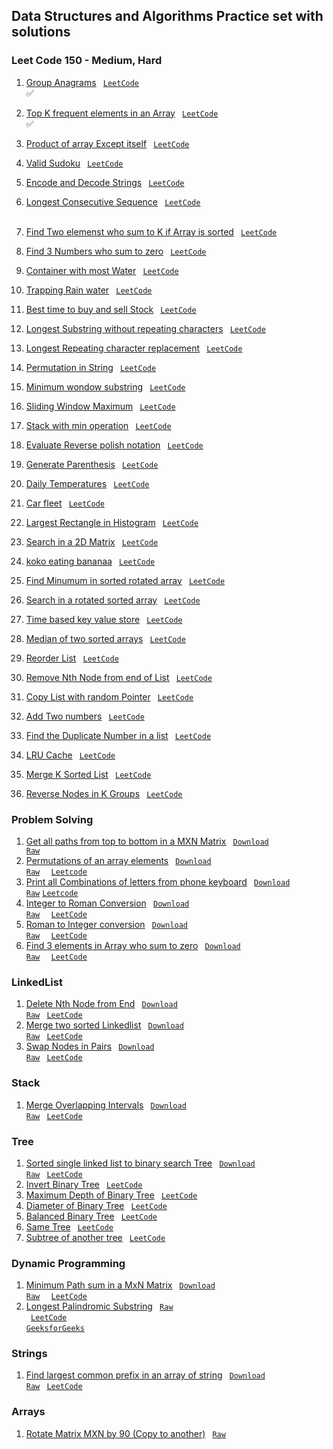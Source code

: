 ## Data Structures and Algorithms Practice set with solutions 

### Leet Code 150 - Medium, Hard

1. [Group Anagrams](https://github.com/ravi-singh-8/algorithms-data-structures/blob/main/src/main/java/org/example/leetcode150/GroupAnagrams.java) <code> [LeetCode](https://leetcode.com/problems/group-anagrams/) </code> :white_check_mark:  
2. [Top K frequent elements in an Array](https://github.com/ravi-singh-8/algorithms-data-structures/blob/main/src/main/java/org/example/leetcode150/TopKFrequent.java) <code> [LeetCode](https://leetcode.com/problems/top-k-frequent-elements/) </code> :white_check_mark:
3. [Product of array Except itself]() <code> [LeetCode](https://leetcode.com/problems/product-of-array-except-self/) </code>
4. [Valid Sudoku]() <code> [LeetCode](https://leetcode.com/problems/valid-sudoku/) </code>
5. [Encode and Decode Strings]() <code> [LeetCode](https://leetcode.com/problems/encode-and-decode-strings/) </code>
6. [Longest Consecutive Sequence]() <code> [LeetCode](https://leetcode.com/problems/longest-consecutive-sequence/)</code>
<br /><br />
7. [Find Two elemenst who sum to K if Array is sorted]() <code> [LeetCode](https://leetcode.com/problems/two-sum-ii-input-array-is-sorted/)</code>
8. [Find 3 Numbers who sum to zero]() <code> [LeetCode](https://leetcode.com/problems/3sum/) </code>
9. [Container with most Water]() <code> [LeetCode](https://leetcode.com/problems/container-with-most-water/) </code>
10. [Trapping Rain water]() <code> [LeetCode](https://leetcode.com/problems/trapping-rain-water/) </code>


11. [Best time to buy and sell Stock]() <code> [LeetCode](https://leetcode.com/problems/best-time-to-buy-and-sell-stock/) </code>
12. [Longest Substring without repeating characters]() <code> [LeetCode](https://leetcode.com/problems/longest-substring-without-repeating-characters/) </code>
13. [Longest Repeating character replacement]() <code> [LeetCode](https://leetcode.com/problems/longest-repeating-character-replacement/) </code>
14. [Permutation in String]() <code> [LeetCode](https://leetcode.com/problems/permutation-in-string/) </code>
15. [Minimum wondow substring]() <code> [LeetCode](https://leetcode.com/problems/minimum-window-substring/) </code>
16. [Sliding Window Maximum]() <code> [LeetCode](https://leetcode.com/problems/sliding-window-maximum/) </code>


17. [Stack with min operation]() <code> [LeetCode](https://leetcode.com/problems/min-stack/) </code>
18. [Evaluate Reverse polish notation]() <code> [LeetCode](https://leetcode.com/problems/evaluate-reverse-polish-notation/) </code>
19. [Generate Parenthesis]() <code> [LeetCode](https://leetcode.com/problems/generate-parentheses/) </code>
20. [Daily Temperatures]() <code> [LeetCode](https://leetcode.com/problems/daily-temperatures/) </code>
21. [Car fleet]() <code> [LeetCode](https://leetcode.com/problems/car-fleet/) </code>
22. [Largest Rectangle in Histogram]() <code> [LeetCode](https://leetcode.com/problems/largest-rectangle-in-histogram/) </code>


23. [Search in a 2D Matrix]() <code> [LeetCode](https://leetcode.com/problems/search-a-2d-matrix/) </code>
24. [koko eating bananaa]() <code> [LeetCode](https://leetcode.com/problems/koko-eating-bananas/) </code>
25. [Find Minumum in sorted rotated array]() <code> [LeetCode](https://leetcode.com/problems/find-minimum-in-rotated-sorted-array/) </code>
26. [Search in a rotated sorted array]() <code> [LeetCode](https://leetcode.com/problems/search-in-rotated-sorted-array/) </code>
27. [Time based key value store]() <code> [LeetCode](https://leetcode.com/problems/time-based-key-value-store/) </code>
28. [Median of two sorted arrays]() <code> [LeetCode](https://leetcode.com/problems/median-of-two-sorted-arrays/) </code>


29. [Reorder List]() <code> [LeetCode](https://leetcode.com/problems/reorder-list/) </code>
30. [Remove Nth Node from end of List]() <code> [LeetCode](https://leetcode.com/problems/remove-nth-node-from-end-of-list/) </code>
31. [Copy List with random Pointer]() <code> [LeetCode](https://leetcode.com/problems/copy-list-with-random-pointer/) </code>
32. [Add Two numbers]() <code> [LeetCode](https://leetcode.com/problems/add-two-numbers/) </code>
33. [Find the Duplicate Number in a list]() <code> [LeetCode](https://leetcode.com/problems/find-the-duplicate-number/) </code>
34. [LRU Cache]() <code> [LeetCode](https://leetcode.com/problems/lru-cache/) </code>
35. [Merge K Sorted List]() <code> [LeetCode](https://leetcode.com/problems/merge-k-sorted-lists/) </code>
36. [Reverse Nodes in K Groups]() <code> [LeetCode](https://leetcode.com/problems/reverse-nodes-in-k-group/) </code>


### Problem Solving
1. [Get all paths from top to bottom in a MXN Matrix](https://github.com/ravi-singh-8/algorithms-data-structures/blob/main/src/main/java/org/example/problemsolving/PrintAllPathInMatrix.java) <code> [Download Raw](https://raw.githubusercontent.com/ravi-singh-8/algorithms-data-structures/main/src/main/java/org/example/problemsolving/PrintAllPathInMatrix.java) </code>
2. [Permutations of an array elements](https://github.com/ravi-singh-8/algorithms-data-structures/blob/main/src/main/java/org/example/problemsolving/PermutationsOfAnArray.java) <code> [Download Raw](https://raw.githubusercontent.com/ravi-singh-8/algorithms-data-structures/main/src/main/java/org/example/problemsolving/PermutationsOfAnArray.java) </code> <code> [Leetcode](https://leetcode.com/problems/permutations/) </code> 
3. [Print all Combinations of letters from phone keyboard](https://github.com/ravi-singh-8/algorithms-data-structures/blob/main/src/main/java/org/example/problemsolving/PhoneKeyBoardLetterCombination.java) <code> [Download Raw](https://raw.githubusercontent.com/ravi-singh-8/algorithms-data-structures/main/src/main/java/org/example/problemsolving/PhoneKeyBoardLetterCombination.java)</code> <code>[Leetcode](https://leetcode.com/problems/letter-combinations-of-a-phone-number/description/)</code>
4. [Integer to Roman Conversion](https://github.com/ravi-singh-8/algorithms-data-structures/blob/main/src/main/java/org/example/problemsolving/IntegerToRoman.java) <code> [Download Raw](https://raw.githubusercontent.com/ravi-singh-8/algorithms-data-structures/main/src/main/java/org/example/problemsolving/IntegerToRoman.java) </code> <code> [LeetCode](https://leetcode.com/problems/integer-to-roman/) </code>
5. [Roman to Integer conversion](https://github.com/ravi-singh-8/algorithms-data-structures/blob/main/src/main/java/org/example/problemsolving/RomanToInteger.java) <code> [Download Raw](https://raw.githubusercontent.com/ravi-singh-8/algorithms-data-structures/main/src/main/java/org/example/problemsolving/RomanToInteger.java) </code> <code> [LeetCode](https://leetcode.com/problems/roman-to-integer/) </code>
6. [Find 3 elements in Array who sum to zero](https://github.com/ravi-singh-8/algorithms-data-structures/blob/main/src/main/java/org/example/problemsolving/ThreeSumToZero.java) <code> [Download Raw](https://raw.githubusercontent.com/ravi-singh-8/algorithms-data-structures/main/src/main/java/org/example/problemsolving/ThreeSumToZero.java) </code> <code> [LeetCode](https://leetcode.com/problems/3sum/) </code>

### LinkedList
1. [Delete Nth Node from End](https://github.com/ravi-singh-8/algorithms-data-structures/blob/main/src/main/java/org/example/leetcode150/DeleteNthNodeFromEnd.java) <code> [Download Raw](https://raw.githubusercontent.com/ravi-singh-8/algorithms-data-structures/main/src/main/java/org/example/linkedlist/DeleteNthNodeFromEnd.java)</code> <code> [LeetCode](https://leetcode.com/problems/remove-nth-node-from-end-of-list/) </code>
2. [Merge two sorted Linkedlist](https://github.com/ravi-singh-8/algorithms-data-structures/blob/main/src/main/java/org/example/linkedlist/MergeTwoSortedLinkedList.java) <code> [Download Raw](https://raw.githubusercontent.com/ravi-singh-8/algorithms-data-structures/main/src/main/java/org/example/linkedlist/MergeTwoSortedLinkedList.java)</code> <code> [LeetCode](https://leetcode.com/problems/merge-two-sorted-lists/) </code>
2. [Swap Nodes in Pairs](https://github.com/ravi-singh-8/algorithms-data-structures/blob/main/src/main/java/org/example/linkedlist/SwapNodesInPair.java) <code> [Download Raw](https://raw.githubusercontent.com/ravi-singh-8/algorithms-data-structures/main/src/main/java/org/example/linkedlist/SwapNodesInPair.java)</code> <code> [LeetCode](https://leetcode.com/problems/swap-nodes-in-pairs/) </code>

### Stack
1. [Merge Overlapping Intervals](https://github.com/ravi-singh-8/algorithms-data-structures/blob/main/src/main/java/org/example/stack/MergeIntervals.java) <code> [Download Raw](https://raw.githubusercontent.com/ravi-singh-8/algorithms-data-structures/main/src/main/java/org/example/stack/MergeIntervals.java)</code> <code> [LeetCode](https://leetcode.com/problems/merge-intervals/) </code>

### Tree
1. [Sorted single linked list to binary search Tree](https://github.com/ravi-singh-8/algorithms-data-structures/blob/main/src/main/java/org/example/tree/SortedListToBST.java) <code> [Download Raw](https://raw.githubusercontent.com/ravi-singh-8/algorithms-data-structures/main/src/main/java/org/example/tree/SortedListToBST.java)</code> <code> [LeetCode](https://leetcode.com/problems/convert-sorted-list-to-binary-search-tree/) </code>
2. [Invert Binary Tree](https://github.com/ravi-singh-8/algorithms-data-structures/blob/main/src/main/java/org/example/tree/InvertBinaryTree.java) <code> [LeetCode](https://leetcode.com/problems/invert-binary-tree/) </code>
3. [Maximum Depth of Binary Tree](https://github.com/ravi-singh-8/algorithms-data-structures/blob/main/src/main/java/org/example/tree/DepthOfBinaryTree.java) <code> [LeetCode](https://leetcode.com/problems/maximum-depth-of-binary-tree/) </code>
3. [Diameter of Binary Tree](https://github.com/ravi-singh-8/algorithms-data-structures/blob/main/src/main/java/org/example/tree/DiameterOfBinaryTree.java) <code> [LeetCode](https://leetcode.com/problems/diameter-of-binary-tree/) </code>
4. [Balanced Binary Tree](https://github.com/ravi-singh-8/algorithms-data-structures/blob/main/src/main/java/org/example/tree/BalancedBinaryTree.java) <code> [LeetCode](https://leetcode.com/problems/balanced-binary-tree/) </code>
5. [Same Tree](https://github.com/ravi-singh-8/algorithms-data-structures/blob/main/src/main/java/org/example/tree/SameTree.java) <code> [LeetCode](https://leetcode.com/problems/same-tree/) </code>
6. [Subtree of another tree](https://github.com/ravi-singh-8/algorithms-data-structures/blob/main/src/main/java/org/example/tree/SubTreeOfAnotherTree.java) <code> [LeetCode](https://leetcode.com/problems/subtree-of-another-tree/) </code>

### Dynamic Programming
1. [Minimum Path sum in a MxN Matrix](https://github.com/ravi-singh-8/algorithms-data-structures/blob/main/src/main/java/org/example/dp/MinimumPathSum.java) <code> [Download Raw](https://raw.githubusercontent.com/ravi-singh-8/algorithms-data-structures/main/src/main/java/org/example/dp/MinimumPathSum.java) </code> <code> [LeetCode](https://leetcode.com/problems/minimum-path-sum/description/) </code>
1. [Longest Palindromic Substring](https://github.com/ravi-singh-8/algorithms-data-structures/blob/main/src/main/java/org/example/dp/LongestPalindromicSubstring.java) <code> [Raw](https://raw.githubusercontent.com/ravi-singh-8/algorithms-data-structures/main/src/main/java/org/example/dp/LongestPalindromicSubstring.java) </code> <code> [LeetCode](https://leetcode.com/problems/longest-palindromic-substring/) </code> <code>[GeeksforGeeks](https://www.geeksforgeeks.org/longest-palindromic-substring/)</code>

### Strings
1. [Find largest common prefix in an array of string](https://github.com/ravi-singh-8/algorithms-data-structures/blob/main/src/main/java/org/example/strings/LargestCommonPrefix.java) <code> [Download Raw](https://raw.githubusercontent.com/ravi-singh-8/algorithms-data-structures/main/src/main/java/org/example/strings/LargestCommonPrefix.java)</code> <code> [LeetCode](https://leetcode.com/problems/longest-common-prefix/) </code>

### Arrays
1. [Rotate Matrix MXN by 90 (Copy to another)](https://github.com/ravi-singh-8/algorithms-data-structures/blob/main/src/main/java/org/example/array/RotateMatrixBy90.java) <code> [Raw](https://raw.githubusercontent.com/ravi-singh-8/algorithms-data-structures/main/src/main/java/org/example/array/RotateMatrixBy90.java) </code>